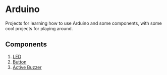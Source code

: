 # Arduino
Projects for learning how to use Arduino and some components, with some cool projects for playing around.

## Components

1. [LED](./Components/1.%20LED)
2. [Button](./Components/2.%20Button)
3. [Active Buzzer](./Components/3.%20Active%20Buzzer)
